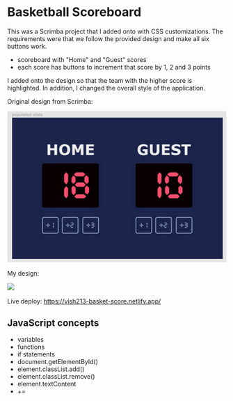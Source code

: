 # Basketball Scoreboard

This was a Scrimba project that I added onto with CSS customizations. The requirements were that we follow the provided design and make all six buttons work.

- scoreboard with "Home" and "Guest" scores
- each score has buttons to increment that score by 1, 2 and 3 points

I added onto the design so that the team with the higher score is highlighted. In addition, I changed the overall style of the application.

Original design from Scrimba:

![](https://github.com/vishalicious213/basketball-scoreboard/blob/main/scrimba-design.jpg?raw=true)

My design:

![](https://vish213-portfolio-v3.netlify.app/static/media/basketball-scoreboard.093ae856.jpg)

Live deploy: https://vish213-basket-score.netlify.app/

## JavaScript concepts

- variables
- functions
- if statements
- document.getElementById()
- element.classList.add()
- element.classList.remove()
- element.textContent
- +=
